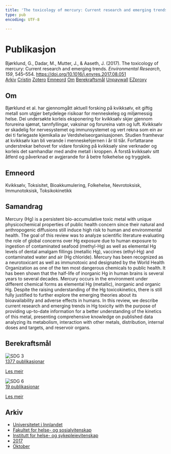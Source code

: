 ```yaml
---
title: 'The toxicology of mercury: Current research and emerging trends'
type: pub
encoding: UTF-8

---
```

<h1>Publikasjon</h1>
<article id="csl-bib-container-HCPKAXGB" class="csl-bib-container">
  <div class="csl-bib-body"> <div class="csl-entry">Bjørklund, G., Dadar, M., Mutter, J., &#38; Aaseth, J. (2017). The toxicology of mercury: Current research and emerging trends. <i>Environmental Research</i>, <i>159</i>, 545–554. <a href="https://doi.org/10.1016/j.envres.2017.08.051">https://doi.org/10.1016/j.envres.2017.08.051</a></div> </div>
  <div class="csl-bib-buttons">
    <a href="#taxonomy-article-HCPKAXGB" alt="archive" class="csl-bib-button">Arkiv</a>
    <a href="https://app.cristin.no/results/show.jsf?id=1501903" alt="Cristin" class="csl-bib-button">Cristin</a>
    <a href="http://zotero.org/groups/5881554/items/HCPKAXGB" alt="Zotero" class="csl-bib-button">Zotero</a>
    <a href="#keywords-article-HCPKAXGB" alt="keywords" class="csl-bib-button">Emneord</a>
    <a href="#about-article-HCPKAXGB" alt="about_pub" class="csl-bib-button">Om</a>
    <a href="#sdg-article-HCPKAXGB" alt="sdg" class="csl-bib-button">Berekraftsmål</a>
    <a href="https://doi.org/10.1016/j.envres.2017.08.051" alt="Unpaywall" class="csl-bib-button">Unpaywall</a>
    <a href="https://doi.org/10.1016/j.envres.2017.08.051" alt="EZproxy" class="csl-bib-button">EZproxy</a>
  </div>
  <div id="csl-bib-meta-container-HCPKAXGB"></div>
</article>
<div id="csl-bib-meta-HCPKAXGB" class="csl-bib-meta">
  <article id="about-article-HCPKAXGB" class="about_pub-article">
    <h1>Om</h1>
    Bjørklund et al. har gjennomgått aktuell forsking på kvikksølv, eit giftig metall som utgjer betydelege risikoar for menneskeleg og miljømessig helse. Dei undersøkte korleis eksponering for kvikksølv skjer gjennom forureina sjømat, tannfyllingar, vaksinar og forureina vatn og luft. Kvikksølv er skadelig for nervesystemet og immunsystemet og vert rekna som ein av dei ti farlegaste kjemikalia av Verdshelseorganisasjonen. Studien framhevar at kvikksølv kan bli verande i menneskehjernen i år til tiår. Forfattarane understrekar behovet for vidare forsking på kvikksølv sine verknader og korleis det samhandlar med andre metall i kroppen. Å forstå kvikksølv sitt åtferd og påverknad er avgjerande for å betre folkehelse og tryggleik.
  </article>
  <article id="keywords-article-HCPKAXGB" class="keywords-article">
    <h1>Emneord</h1>
    Kvikksølv, Toksisitet, Bioakkumulering, Folkehelse, Nevrotoksisk, Immunotoksisk, Toksikokinetikk
  </article>
  <article id="abstract-article-HCPKAXGB" class="abstract-article">
    <h1>Samandrag</h1>
    Mercury (Hg) is a persistent bio-accumulative toxic metal with unique physicochemical properties of public health concern since their natural and anthropogenic diffusions still induce high risk to human and environmental health. The goal of this review was to analyze scientific literature evaluating the role of global concerns over Hg exposure due to human exposure to ingestion of contaminated seafood (methyl-Hg) as well as elemental Hg levels of dental amalgam fillings (metallic Hg), vaccines (ethyl-Hg) and contaminated water and air (Hg chloride). Mercury has been recognized as a neurotoxicant as well as immunotoxic and designated by the World Health Organization as one of the ten most dangerous chemicals to public health. It has been shown that the half-life of inorganic Hg in human brains is several years to several decades. Mercury occurs in the environment under different chemical forms as elemental Hg (metallic), inorganic and organic Hg. Despite the raising understanding of the Hg toxicokinetics, there is still fully justified to further explore the emerging theories about its bioavailability and adverse effects in humans. In this review, we describe current research and emerging trends in Hg toxicity with the purpose of providing up-to-date information for a better understanding of the kinetics of this metal, presenting comprehensive knowledge on published data analyzing its metabolism, interaction with other metals, distribution, internal doses and targets, and reservoir organs.
  </article>
  <article id="sdg-article-HCPKAXGB" class="sdg-article">
    <h1>Berekraftsmål</h1>
    <div class="sdg-container"><div id="sdg3" class="sdg">
        <img src="{{< params subfolder >}}images/sdg/sdg03_nn.png" class="image" alt="SDG 3">
        <div class="sdg-overlay">
          <a href="{{< params subfolder >}}nn/archive/?sdg=3#archive" class="sdg-publication-count"><span>1377</span> publikasjonar</a>
          <p><a href="https://fn.no/om-fn/fns-baerekraftsmaal/god-helse-og-livskvalitet?lang=nno-NO" class="sdg-read-more">Les meir</a></p>
        </div>
      </div> <div id="sdg6" class="sdg">
        <img src="{{< params subfolder >}}images/sdg/sdg06_nn.png" class="image" alt="SDG 6">
        <div class="sdg-overlay">
          <a href="{{< params subfolder >}}nn/archive/?sdg=6#archive" class="sdg-publication-count"><span>19</span> publikasjonar</a>
          <p><a href="https://fn.no/om-fn/fns-baerekraftsmaal/rent-vann-og-gode-sanitaerforhold?lang=nno-NO" class="sdg-read-more">Les meir</a></p>
        </div>
      </div></div>
  </article>
  <article id="taxonomy-article-HCPKAXGB" class="taxonomy-article">
    <h1>Arkiv</h1>
    <ul>
      <li><a href="{{< params subfolder >}}nn/archive/?key=3DCRN523">Universitetet i Innlandet</a></li>
      <li><a href="{{< params subfolder >}}nn/archive/?key=IDKFS3MX">Fakultet for helse- og sosialvitenskap</a></li>
      <li><a href="{{< params subfolder >}}nn/archive/?key=GTV4ECMZ">Institutt for helse- og sykepleievitenskap</a></li>
      <li><a href="{{< params subfolder >}}nn/archive/?key=QV2QKSDS">2017</a></li>
      <li><a href="{{< params subfolder >}}nn/archive/?key=5H5AWTPI">Oktober</a></li>
    </ul>
  </article>
</div>
